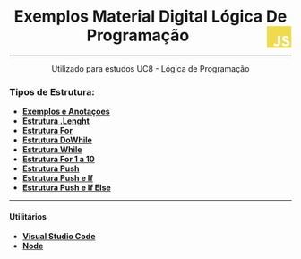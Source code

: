 <h1 align="center">Exemplos Material Digital Lógica De Programação<img align="right" height="40" width="45" src="https://raw.githubusercontent.com/devicons/devicon/master/icons/javascript/javascript-plain.svg"></h1>

<hr>


<p class="lead" align="center">Utilizado para estudos UC8 - Lógica de Programação</p>


### Tipos de Estrutura:


- **[Exemplos e Anotaçoes](https://github.com/omartins-zs/resolucao-problemas/commit/b5bc92b9c8eae6f8d98fc1196cae20bc58803386)**
- **[Estrutura .Lenght](https://github.com/omartins-zs/resolucao-problemas/commit/5ac1b560820724c78ca8631414a758e2666d3aa3)**
- **[Estrutura For](https://github.com/omartins-zs/resolucao-problemas/commit/c7f18c8487b44aa89c3997f3101b6fcf9d02af06)**
- **[Estrutura DoWhile](https://github.com/omartins-zs/resolucao-problemas/commit/4423826d2811691dd766472c8f89e9664532b0fd)**
- **[Estrutura While](https://github.com/omartins-zs/resolucao-problemas/commit/fdc11a00be359d7394390a41d6898b3f3beadf4d)**
- **[Estrutura For 1 a 10](https://github.com/omartins-zs/resolucao-problemas/commit/04fd27c8d65875baae8c2871994d01ab9bcd3662)**
- **[Estrutura Push](https://github.com/omartins-zs/resolucao-problemas/commit/2fb07c669368c5d62d275a2caabd4549157f375c)**
- **[Estrutura Push e If](https://github.com/omartins-zs/resolucao-problemas/commit/760635051d0d190bbb6f9b1b67642a3188323901)**
- **[Estrutura Push e If Else](https://github.com/omartins-zs/resolucao-problemas/commit/5dfb10c79298497f628795e28033f13ef9b02a74)**



<hr>

#### **Utilitários**

- **[Visual Studio Code](https://code.visualstudio.com/)**
- **[Node](https://nodejs.org/en/)**
